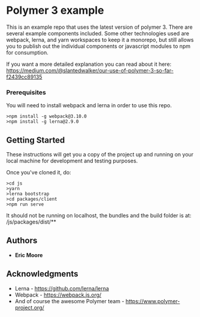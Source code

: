 # Polymer 3 example

This is an example repo that uses the latest version of polymer 3. There are several example components included.
Some other technologies used are webpack, lerna, and yarn workspaces to keep it a monorepo, but still allows you to
publish out the individual components or javascript modules to npm for consumption.

If you want a more detailed explanation you can read about it here: https://medium.com/@slantedwalker/our-use-of-polymer-3-so-far-f2439cc89135

### Prerequisites

You will need to install webpack and lerna in order to use this repo.

```
>npm install -g webpack@3.10.0
>npm install -g lerna@2.9.0
```

## Getting Started

These instructions will get you a copy of the project up and running on your local machine for development and testing purposes.

Once you've cloned it, do:
```
>cd js
>yarn
>lerna bootstrap
>cd packages/client
>npm run serve
```

It should not be running on localhost, the bundles and the build folder is at:
/js/packages/dist/**

## Authors

* **Eric Moore**


## Acknowledgments

* Lerna - https://github.com/lerna/lerna
* Webpack - https://webpack.js.org/
* And of course the awesome Polymer team - https://www.polymer-project.org/
